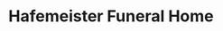 ---
title: "Hafemeister Funeral Home"
url: /watertown/hafemeister-funeral-home/
shop: funeral directors
---